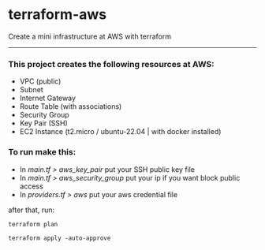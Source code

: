 # terraform-aws
Create a mini infrastructure at AWS with terraform

---------------------------------------------------

### This project creates the following resources at AWS:

- VPC (public)
- Subnet
- Internet Gateway
- Route Table (with associations)
- Security Group
- Key Pair (SSH)
- EC2 Instance (t2.micro / ubuntu-22.04 | with docker installed)

### To run make this:

- In *main.tf > aws_key_pair* put your SSH public key file
- In *main.tf > aws_security_group* put your ip if you want block public access
- In *providers.tf > aws* put your aws credential file 

after that, run:

`terraform plan`

`terraform apply -auto-approve`
